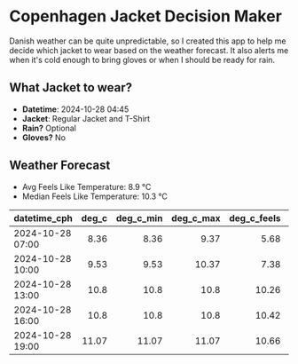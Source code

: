 
# Copenhagen Jacket Decision Maker

Danish weather can be quite unpredictable, so I created this app to help me decide which jacket to wear based on the weather forecast. 
It also alerts me when it's cold enough to bring gloves or when I should be ready for rain.

## What Jacket to wear?

- **Datetime**: 2024-10-28 04:45
- **Jacket**: Regular Jacket and T-Shirt
- **Rain?** Optional
- **Gloves?** No

## Weather Forecast
- Avg Feels Like Temperature: 8.9 °C
- Median Feels Like Temperature: 10.3 °C

| datetime_cph     |   deg_c |   deg_c_min |   deg_c_max |   deg_c_feels | weather   | wind   | rain   |
|:-----------------|--------:|------------:|------------:|--------------:|:----------|:-------|:-------|
| 2024-10-28 07:00 |    8.36 |        8.36 |        9.37 |          5.68 | Clouds    | Low    | None   |
| 2024-10-28 10:00 |    9.53 |        9.53 |       10.37 |          7.38 | Clouds    | Low    | None   |
| 2024-10-28 13:00 |   10.8  |       10.8  |       10.8  |         10.26 | Clouds    | Low    | None   |
| 2024-10-28 16:00 |   10.8  |       10.8  |       10.8  |         10.42 | Rain      | Low    | Low    |
| 2024-10-28 19:00 |   11.07 |       11.07 |       11.07 |         10.66 | Rain      | Low    | Low    |
        